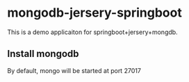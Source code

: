 # mongodb-jersery-springboot
This is a demo applicaiton for springboot+jersery+mongdb.

## Install mongodb
By default, mongo will be started at port 27017
